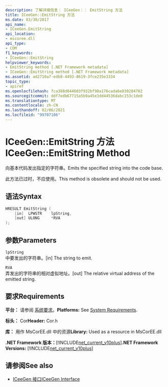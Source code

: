 ```yaml
---
description: 了解详细信息： ICeeGen：： EmitString 方法
title: ICeeGen::EmitString 方法
ms.date: 03/30/2017
api_name:
- ICeeGen.EmitString
api_location:
- mscoree.dll
api_type:
- COM
f1_keywords:
- ICeeGen::EmitString
helpviewer_keywords:
- EmitString method [.NET Framework metadata]
- ICeeGen::EmitString method [.NET Framework metadata]
ms.assetid: ad2710a7-edb8-4493-8619-3fce235e3334
topic_type:
- apiref
ms.openlocfilehash: fca388d044603f932bf90a176cada6e830284702
ms.sourcegitcommit: ddf7edb67715a5b9a45e3dd44536dabc153c1de0
ms.translationtype: MT
ms.contentlocale: zh-CN
ms.lasthandoff: 02/06/2021
ms.locfileid: "99707106"
---
```

# <a name="iceegenemitstring-method"></a><span data-ttu-id="108a4-103">ICeeGen::EmitString 方法</span><span class="sxs-lookup"><span data-stu-id="108a4-103">ICeeGen::EmitString Method</span></span>

<span data-ttu-id="108a4-104">向基本代码发出指定的字符串。</span><span class="sxs-lookup"><span data-stu-id="108a4-104">Emits the specified string into the code base.</span></span>  
  
 <span data-ttu-id="108a4-105">此方法已过时，不应使用。</span><span class="sxs-lookup"><span data-stu-id="108a4-105">This method is obsolete and should not be used.</span></span>  
  
## <a name="syntax"></a><span data-ttu-id="108a4-106">语法</span><span class="sxs-lookup"><span data-stu-id="108a4-106">Syntax</span></span>  
  
```cpp  
HRESULT EmitString (  
    [in]  LPWSTR    lpString,  
    [out] ULONG     *RVA  
);  
```  
  
## <a name="parameters"></a><span data-ttu-id="108a4-107">参数</span><span class="sxs-lookup"><span data-stu-id="108a4-107">Parameters</span></span>  

 `lpString`  
 <span data-ttu-id="108a4-108">中要发出的字符串。</span><span class="sxs-lookup"><span data-stu-id="108a4-108">[in] The string to emit.</span></span>  
  
 `RVA`  
 <span data-ttu-id="108a4-109">弄发出的字符串的相对虚拟地址。</span><span class="sxs-lookup"><span data-stu-id="108a4-109">[out] The relative virtual address of the emitted string.</span></span>  
  
## <a name="requirements"></a><span data-ttu-id="108a4-110">要求</span><span class="sxs-lookup"><span data-stu-id="108a4-110">Requirements</span></span>  

 <span data-ttu-id="108a4-111">**平台：** 请参阅 [系统要求](../../get-started/system-requirements.md)。</span><span class="sxs-lookup"><span data-stu-id="108a4-111">**Platforms:** See [System Requirements](../../get-started/system-requirements.md).</span></span>  
  
 <span data-ttu-id="108a4-112">**标头：** Cor</span><span class="sxs-lookup"><span data-stu-id="108a4-112">**Header:** Cor.h</span></span>  
  
 <span data-ttu-id="108a4-113">**库：** 用作 MsCorEE.dll 中的资源</span><span class="sxs-lookup"><span data-stu-id="108a4-113">**Library:** Used as a resource in MsCorEE.dll</span></span>  
  
 <span data-ttu-id="108a4-114">**.NET Framework 版本：**[!INCLUDE[net_current_v10plus](../../../../includes/net-current-v10plus-md.md)]</span><span class="sxs-lookup"><span data-stu-id="108a4-114">**.NET Framework Versions:** [!INCLUDE[net_current_v10plus](../../../../includes/net-current-v10plus-md.md)]</span></span>  
  
## <a name="see-also"></a><span data-ttu-id="108a4-115">请参阅</span><span class="sxs-lookup"><span data-stu-id="108a4-115">See also</span></span>

- [<span data-ttu-id="108a4-116">ICeeGen 接口</span><span class="sxs-lookup"><span data-stu-id="108a4-116">ICeeGen Interface</span></span>](iceegen-interface.md)
